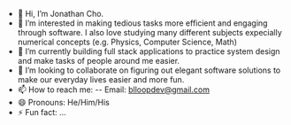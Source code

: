 - 👋 Hi, I’m Jonathan Cho.
- 👀 I’m interested in making tedious tasks more efficient and engaging through software. I also love studying many different subjects expecially numerical concepts (e.g. Physics, Computer Science, Math)
- 🌱 I’m currently building full stack applications to practice system design and make tasks of people around me easier.
- 💞️ I’m looking to collaborate on figuring out elegant software solutions to make our everyday lives easier and more fun.
- 📫 How to reach me:
-- Email: blloopdev@gmail.com
- 😄 Pronouns: He/Him/His
- ⚡ Fun fact: ...

<!---
hjblloop/hjblloop is a ✨ special ✨ repository because its `README.md` (this file) appears on your GitHub profile.
You can click the Preview link to take a look at your changes.
--->
